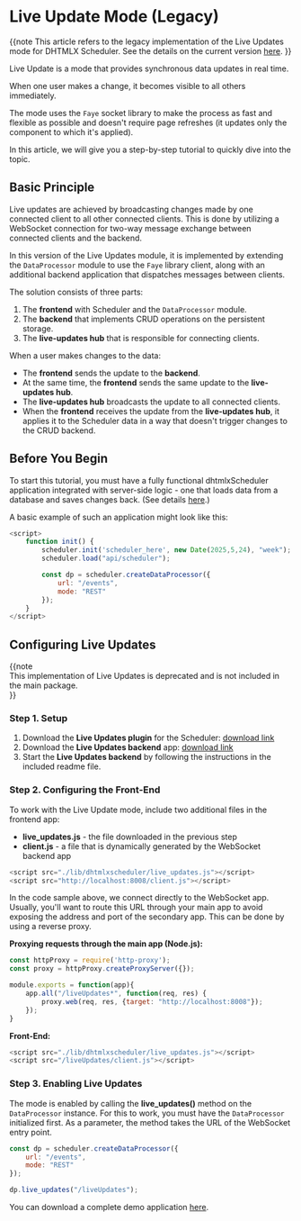 Live Update Mode (Legacy)
======================================

{{note This article refers to the legacy implementation of the Live Updates mode for DHTMLX Scheduler. See the details on the current version [here](live_update.md). }}

Live Update is a mode that provides synchronous data updates in real time.

When one user makes a change, it becomes visible to all others immediately.

The mode uses the `Faye` socket library to make the process as fast and flexible as possible and doesn't require page refreshes (it updates only the component to which it's applied).

In this article, we will give you a step-by-step tutorial to quickly dive into the topic.

## Basic Principle

Live updates are achieved by broadcasting changes made by one connected client to all other connected clients. This is done by utilizing a WebSocket connection for two-way message exchange between connected clients and the backend.

In this version of the Live Updates module, it is implemented by extending the `DataProcessor` module to use the `Faye` library client, along with an additional backend application that dispatches messages between clients.

The solution consists of three parts:

1. The **frontend** with Scheduler and the `DataProcessor` module.
2. The **backend** that implements CRUD operations on the persistent storage.
3. The **live-updates hub** that is responsible for connecting clients.

When a user makes changes to the data:

- The **frontend** sends the update to the **backend**.
- At the same time, the **frontend** sends the same update to the **live-updates hub**.
- The **live-updates hub** broadcasts the update to all connected clients.
- When the **frontend** receives the update from the **live-updates hub**, it applies it to the Scheduler data in a way that doesn't trigger changes to the CRUD backend.

## Before You Begin

To start this tutorial, you must have a fully functional dhtmlxScheduler application integrated with server-side logic - one that loads data from a database and saves changes back. (See details [here](howtostart_guides.md).)

A basic example of such an application might look like this:

~~~js
<script>
	function init() {
		scheduler.init('scheduler_here', new Date(2025,5,24), "week");
		scheduler.load("api/scheduler");

		const dp = scheduler.createDataProcessor({
			url: "/events",
			mode: "REST"
		});
	}
</script>
~~~

## Configuring Live Updates

{{note  
This implementation of Live Updates is deprecated and is not included in the main package.  
}}

### Step 1. Setup

1. Download the **Live Updates plugin** for the Scheduler: [download link](https://files.dhtmlx.com/30d/20deb2ff205dc16bc94a7e9fcef4c5fe/live_updates.zip)
2. Download the **Live Updates backend** app: [download link](https://files.dhtmlx.com/30d/57084e02b121f14bb14b6734d465ad41/websocket-backend.zip)
3. Start the **Live Updates backend** by following the instructions in the included readme file.

### Step 2. Configuring the Front-End

To work with the Live Update mode, include two additional files in the frontend app:

- **live_updates.js** - the file downloaded in the previous step
- **client.js** - a file that is dynamically generated by the WebSocket backend app

~~~js
<script src="./lib/dhtmlxscheduler/live_updates.js"></script>
<script src="http://localhost:8008/client.js"></script>
~~~

In the code sample above, we connect directly to the WebSocket app. Usually, you'll want to route this URL through your main app to avoid exposing the address and port of the secondary app. This can be done by using a reverse proxy.

**Proxying requests through the main app (Node.js):**

~~~js
const httpProxy = require('http-proxy');
const proxy = httpProxy.createProxyServer({});

module.exports = function(app){
	app.all("/liveUpdates*", function(req, res) {
		proxy.web(req, res, {target: "http://localhost:8008"});
	});
}
~~~

**Front-End:**

~~~js
<script src="./lib/dhtmlxscheduler/live_updates.js"></script>
<script src="/liveUpdates/client.js"></script>
~~~

### Step 3. Enabling Live Updates

The mode is enabled by calling the **live_updates()** method on the `DataProcessor` instance. For this to work, you must have the `DataProcessor` initialized first. As a parameter, the method takes the URL of the WebSocket entry point.

~~~js
const dp = scheduler.createDataProcessor({
	url: "/events",
	mode: "REST"
});

dp.live_updates("/liveUpdates");
~~~


You can download a complete demo application [here](https://files.dhtmlx.com/30d/0aea2facd959a8300bf7caec3f5a7f42/dhtmlxscheduler-live-updates.zip).